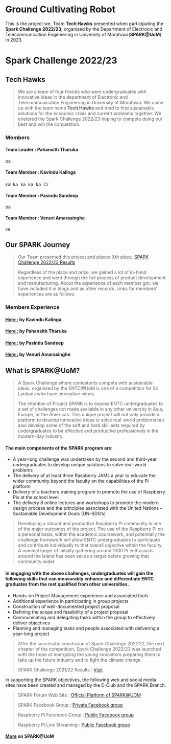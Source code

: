 # Ground Cultivating Robot

This is the project we, Team **Tech Hawks** presented when participating the **Spark Challenge 2022/23**, organized by the Department of Electronic and Telecommunication Engineering in University of Moratuwa(**SPARK@UoM**) in 2023.



# Spark Challenge 2022/23

## Tech Hawks

>We are a team of four friends who were undergraduates with innovative ideas in the department of Electronic and Telecommunication Engineering in University of Moratuwa. We came up with the team name **Tech Hawks** and tried to find sustainable solutions for the economic crisis and current problems together. We enetered the Spark Challenge 2022/23 hoping to compete doing our best and win the competition.

### Members

#### Team Leader : Pahansith Tharuka
<p align="left">
<a href="https://github.com/Pahansith7" target="blank"><img align="center" src="https://raw.githubusercontent.com/rahuldkjain/github-profile-readme-generator/master/src/images/icons/Social/linked-in-alt.svg" alt="pahansiththaruka" height="15" width="20" /></a>
</p>

#### Team Member : Kavindu Kalinga
<p align="left">
<a href="https://www.linkedin.com/in/kalingachandrasiri" target="blank"><img align="center" src="https://raw.githubusercontent.com/rahuldkjain/github-profile-readme-generator/master/src/images/icons/Social/linked-in-alt.svg" alt="kalingachandrasiri" height="15" width="20" /></a>
<a href="https://twitter.com/yuk_kalinga_c" target="blank"><img align="center" src="https://raw.githubusercontent.com/rahuldkjain/github-profile-readme-generator/master/src/images/icons/Social/twitter.svg" alt="kavindukalinga" height="15" width="20" /></a>
<a href="https://stackoverflow.com/users/16277941/kavindu-kalinga" target="blank"><img align="center" src="https://raw.githubusercontent.com/rahuldkjain/github-profile-readme-generator/master/src/images/icons/Social/stack-overflow.svg" alt="kavindu-kalinga" height="15" width="20" /></a>
<a href="https://www.facebook.com/kavindu.kalinga" target="blank"><img align="center" src="https://raw.githubusercontent.com/rahuldkjain/github-profile-readme-generator/master/src/images/icons/Social/facebook.svg" alt="kavindu.kalinga" height="15" width="20" /></a>
<a href="https://www.instagram.com/kavindu_kalinga" target="blank"><img align="center" src="https://raw.githubusercontent.com/rahuldkjain/github-profile-readme-generator/master/src/images/icons/Social/instagram.svg" alt="kavindu_kalinga" height="15" width="20" /></a>
<!-- <a href="https://www.youtube.com/c/uckvw2mrlhn_qxktjxyzahzw" target="blank"><img align="center" src="https://raw.githubusercontent.com/rahuldkjain/github-profile-readme-generator/master/src/images/icons/Social/youtube.svg" alt="uckvw2mrlhn_qxktjxyzahzw" height="15" width="20" /></a> -->
<a href="https://discord.gg/CrazzyHawK#8536" target="blank"><img align="center" src="https://raw.githubusercontent.com/rahuldkjain/github-profile-readme-generator/master/src/images/icons/Social/discord.svg" alt="CrazzyHawK#8536" height="15" width="20" /></a>
</p>

#### Team Member : Pasindu Sandeep
<p align="left">
<a href="https://www.linkedin.com/in/pasindu-sandeep-367a81260" target="blank"><img align="center" src="https://raw.githubusercontent.com/rahuldkjain/github-profile-readme-generator/master/src/images/icons/Social/linked-in-alt.svg" alt="pasindusandeep" height="15" width="20" /></a>
</p>

#### Team Member : Venuri Amarasinghe
<p align="left">
<a href="https://github.com/VenuriAmarasinghe" target="blank"><img align="center" src="https://raw.githubusercontent.com/rahuldkjain/github-profile-readme-generator/master/src/images/icons/Social/linked-in-alt.svg" alt="venuriamarasinghe" height="15" width="20" /></a>
</p>

## Our SPARK Journey 

>Our Team presented this project and placed Xth place. [SPARK Challenge 2022/23 Results](https://ent.uom.lk/spark-at-uom/spark-challenge-2021-22-results/)
>
>Regardless of the place and prize, we gained a lot of in-hand experience and went through the full process of product development and manufacturing. About the experience of each member got, we have included it in blogs and as other records. Links for members' experiences are as follows.

### Members Experience

#### [Here :](https://kalingachandrasiri.blogspot.com/2023/02/spark-challenge-2023.html) by Kavindu Kalinga
#### [Here :](https://github.com/Pahansith7) by Pahansith Tharuka
#### [Here :](https://github.com/pasindu201) by Pasindu Sandeep
#### [Here :](https://github.com/VenuriAmarasinghe) by Venuri Amarasinghe



## What is SPARK@UoM? 

>A Spark Challenge where contestents compete with sustainable ideas, organized by the ENTC@UoM is one of a competition for Sri Lankans who have innovative minds.  
>
>The intention of Project SPARK is to expose ENTC undergraduates to a set of challenges not made available in any other university in Asia, Europe, or the Americas. This unique project will not only provide a platform to develop innovative ideas to solve real-world problems but also develop some of the soft and hard skill sets required by undergraduates to be effective and productive professionals in the modern-day industry.
>

#### The main components of the SPARK program are:

<ul>
  <li>A year-long challenge was undertaken by the second and third-year undergraduates to develop unique solutions to solve real-world problems</li>
  <li>The delivery of at least three Raspberry JAMs a year to educate the wider community beyond the faculty on the capabilities of the Pi platform </li>
  <li>Delivery of a teachers training program to promote the use of Raspberry Pis at the school level </li>
  <li>The delivery 8 online lectures and workshops to promote the modern design process and the principles associated with the United Nations – Sustainable Development Goals (UN-SDG’s) </li>
</ul>

>Developing a vibrant and productive Raspberry Pi community is one of the major outcomes of the project. The use of the Raspberry Pi on a personal basis, within the academic coursework, and potentially the challenge framework will allow ENTC undergraduates to participate and contribute individually to that overall objective within the faculty. A nominal target of initially gathering around 1000 Pi enthusiasts around the island has been set as a target before growing that community wider
>
#### In engaging with the above challenges, undergraduates will gain the following skills that can measurably enhance and differentiate ENTC graduates from the rest qualified from other universities.

<ul>
  <li>Hands-on Project Management experience and associated tools</li>
  <li>Additional experience in participating in group projects</li>
  <li>Construction of well-documented project proposal</li>
  <li>Defining the scope and feasibility of a project proposal</li>
  <li>Communicating and delegating tasks within the group to effectively deliver objectives</li>
  <li>Planning and managing tasks and people associated with delivering a year-long project</li>  
</ul>

>After the successful conclusion of Spark Challenge 2021/22, the next chapter of the competition, Spark Challenge 2022/23 was launched with the hope of energizing the young innovators preparing them to take up the future industry and to fight the climate change.
>
> SPARK Challenge 2021/22 Results : [Visit](https://ent.uom.lk/spark-at-uom/spark-challenge-2021-22-results/)

In supporting the SPARK objectives, the following web and social media sites have been created and managed by the E-Club and the SPARK Branch.
>SPARK Forum Web Site : [Official Platform of SPARK@UOM](https://ent.uom.lk/spark/)
>
>SPARK Facebook Group : [Private Facebook group](https://www.facebook.com/groups/231636991939892)
>
>Raspberry Pi Facebook Group : [Public Facebook group](https://www.facebook.com/groups/raspberrypicommunitylk)
>
>Raspberry Pi Live Streaming : [Public Facebook group](https://www.facebook.com/SparkUoM)

#### [More](https://ent.uom.lk/spark-at-uom/) on SPARK@UoM 

